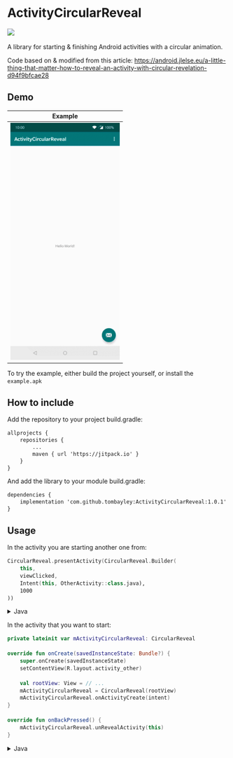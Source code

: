 # ActivityCircularReveal

[![](https://jitpack.io/v/tombayley/ActivityCircularReveal.svg)](https://jitpack.io/#tombayley/ActivityCircularReveal)

A library for starting & finishing Android activities with a circular animation.

Code based on & modified from this article:
https://android.jlelse.eu/a-little-thing-that-matter-how-to-reveal-an-activity-with-circular-revelation-d94f9bfcae28

## Demo

| Example |
| --- |
| [<img src="media/example.gif" width="250" />]() |

To try the example, either build the project yourself, or install the `example.apk`




## How to include
Add the repository to your project build.gradle:
```
allprojects {
    repositories {
        ...
        maven { url 'https://jitpack.io' }
    }
}
```

And add the library to your module build.gradle:
```
dependencies {
    implementation 'com.github.tombayley:ActivityCircularReveal:1.0.1'
}
```






## Usage
In the activity you are starting another one from:
```kotlin
CircularReveal.presentActivity(CircularReveal.Builder(
    this,
    viewClicked,
    Intent(this, OtherActivity::class.java),
    1000
))
```
<details><summary>Java</summary>
<p>
```java
CircularReveal.presentActivity(new CircularReveal.Builder(
    this,
    viewClicked,
    new Intent(this, OtherActivity.class),
    1000
));
```
</p>
</details>

In the activity that you want to start:
```kotlin
private lateinit var mActivityCircularReveal: CircularReveal

override fun onCreate(savedInstanceState: Bundle?) {
    super.onCreate(savedInstanceState)
    setContentView(R.layout.activity_other)

    val rootView: View = // ...
    mActivityCircularReveal = CircularReveal(rootView)
    mActivityCircularReveal.onActivityCreate(intent)
}

override fun onBackPressed() {
    mActivityCircularReveal.unRevealActivity(this)
}
```
<details><summary>Java</summary>
<p>
```java
private CircularReveal mActivityCircularReveal;

override fun onCreate(savedInstanceState: Bundle?) {
    super.onCreate(savedInstanceState)
    setContentView(R.layout.activity_other)

    View rootView = // ...
    mActivityCircularReveal = new CircularReveal(rootView);
    mActivityCircularReveal.onActivityCreate(getIntent());
}

override fun onBackPressed() {
    mActivityCircularReveal.unRevealActivity(this)
}
```
</p>
</details>


The following must be called when you want to finish the activity.
```
mActivityCircularReveal.unRevealActivity(this)
```

Add this to the activity you want to circular reveal in the manifest:
```
android:theme="@style/CircularReveal"
```

And then add the style to your styles.xml:
```
<style name="CircularReveal" parent="AppTheme">
    <item name="android:windowIsTranslucent">true</item>
</style>
```


And finally add the following to your root view in each activity you are revealing or starting a reveal from:
```
android:background="MY_ACTIVITY_BACKGROUND_COLOR"
android:fitsSystemWindows="true"
```








## Customising

##### Duration
Change the 4th parameter in the CircularReveal.Builder (in milliseconds)

##### Reveal color
Default uses no color.
Useful if your two activities have the same background color, so the activity change is more noticeable.
```kotlin
builder.revealColor = ContextCompat.getColor(this, R.color.colorPrimary)
```

##### Starting an activity for a result
You can then use `onActivityResult()` as normal
```kotlin
builder.requestCode = MY_REQUEST_CODE
```
